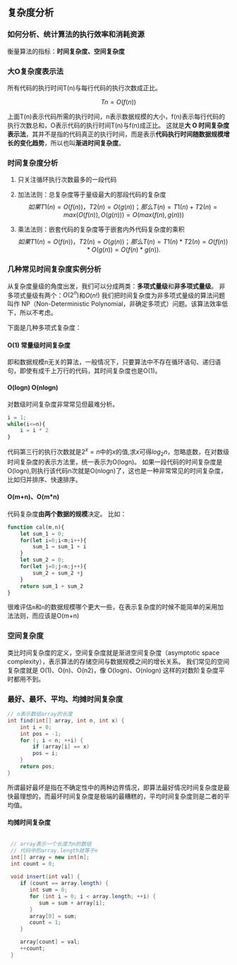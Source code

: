 <!--
 * @Author: your name
 * @Date: 2020-05-08 11:24:53
 * @LastEditTime: 2020-05-08 18:14:38
 * @LastEditors: Please set LastEditors
 * @Description: In User Settings Edit
 * @FilePath: \wheel\数据结构\复杂度分析.md
 -->

## 复杂度分析

### 如何分析、统计算法的执行效率和消耗资源

衡量算法的指标：**时间复杂度、空间复杂度**

### 大O复杂度表示法

所有代码的执行时间T(n)与每行代码的执行次数成正比。

$$Tn = O(f(n))$$

上面T(n)表示代码所需的执行时间，n表示数据规模的大小，f(n)表示每行代码的执行次数总和，O表示代码的执行时间T(n)与f(n)成正比。
这就是**大 O 时间复杂度表示法**，其并不是指的代码真正的执行时间，而是表示**代码执行时间随数据规模增长的变化趋势**，所以也叫**渐进时间复杂度**。

### 时间复杂度分析
1. 只关注循环执行次数最多的一段代码
2. 加法法则：总复杂度等于量级最大的那段代码的复杂度
$$如果 T1(n)=O(f(n))，T2(n)=O(g(n))；那么 T(n)=T1(n)+T2(n)=max(O(f(n)), O(g(n))) =O(max(f(n), g(n)))$$

3. 乘法法则：嵌套代码的复杂度等于嵌套内外代码复杂度的乘积
$$如果 T1(n)=O(f(n))，T2(n)=O(g(n))；那么 T(n)=T1(n)*T2(n)=O(f(n))*O(g(n))=O(f(n)*g(n)).$$

### 几种常见时间复杂度实例分析
从复杂度量级的角度出发，我们可以分成两类：**多项式量级**和**非多项式量级**。
非多项式量级有两个：$O(2^n)$和$O(n!)$
我们把时间复杂度为非多项式量级的算法问题叫作 NP（Non-Deterministic Polynomial，非确定多项式）问题。该算法效率低下，所以不考虑。

下面是几种多项式复杂度：
#### O(1) 常量级时间复杂度
即和数据规模n无关的算法，一般情况下，只要算法中不存在循环语句、递归语句，即使有成千上万行的代码，其时间复杂度也是Ο(1)。

#### O(logn) O(nlogn)
对数级时间复杂度非常常见但最难分析。
```js
i = 1;
while(i<=n){
	i = i * 2
}
```
代码第三行的执行次数就是$2^x = n$中的$x$的值,求$x$可得$log_2n$，忽略底数，在对数级时间复杂度的表示方法里，统一表示为O(logn)。
如果一段代码的时间复杂度是O(logn),则执行该代码n次就是O(nlogn)了，这也是一种非常常见的时间复杂度，比如归并排序、快速排序。

#### O(m+n)、O(m*n)
代码复杂度**由两个数据的规模**决定。
比如：
```js
function cal(m,n){
	let sum_1 = 0;
	for(let i=0;i<m;i++){
		sum_1 = sum_1 + i
	}
	let sum_2 = 0;
	for(let j=0;j<n;j++){
		sum_2 = sum_2 +j
	}
	return sum_1 + sum_2
}
```
很难评估`m`和`n`的数据规模哪个更大一些，在表示复杂度的时候不能简单的采用加法法则，而应该是O(m+n)

### 空间复杂度
类比时间复杂度的定义，空间复杂度就是渐进空间复杂度（asymptotic space complexity），表示算法的存储空间与数据规模之间的增长关系。
我们常见的空间复杂度就是 O(1)、O(n)、O(n2)，像 O(logn)、O(nlogn) 这样的对数阶复杂度平时都用不到。

### 最好、最坏、平均、均摊时间复杂度

```java
// n表示数组array的长度
int find(int[] array, int n, int x) { 
	int i = 0; 
	int pos = -1; 
	for (; i < n; ++i) { 
		if (array[i] == x) 
		pos = i; 
	} 
	return pos;
}
```
所谓最好最坏是指在不确定性中的两种边界情况，即算法最好情况时间复杂度是最快最理想的，而最坏时间复杂度是极端的最糟糕的，平均时间复杂度则是二者的平均值。

#### 均摊时间复杂度

```java

 // array表示一个长度为n的数组
 // 代码中的array.length就等于n
 int[] array = new int[n];
 int count = 0;
 
 void insert(int val) {
    if (count == array.length) {
       int sum = 0;
       for (int i = 0; i < array.length; ++i) {
          sum = sum + array[i];
       }
       array[0] = sum;
       count = 1;
    }

    array[count] = val;
    ++count;
 }
```

